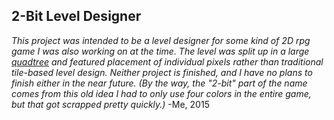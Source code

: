 2-Bit Level Designer
---
*This project was intended to be a level designer for some kind of 2D rpg game I was also working on at the time. The level was split up in a large [quadtree](https://en.wikipedia.org/wiki/Quadtree) and featured placement of individual pixels rather than traditional tile-based level design. Neither project is finished, and I have no plans to finish either in the near future. (By the way, the "2-bit" part of the name comes from this old idea I had to only use four colors in the entire game, but that got scrapped pretty quickly.)* -Me, 2015
